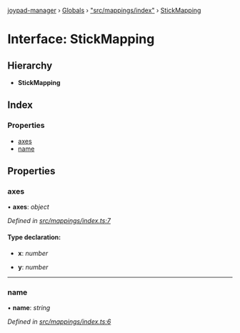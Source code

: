 [joypad-manager](../README.md) › [Globals](../globals.md) › ["src/mappings/index"](../modules/_src_mappings_index_.md) › [StickMapping](_src_mappings_index_.stickmapping.md)

# Interface: StickMapping

## Hierarchy

* **StickMapping**

## Index

### Properties

* [axes](_src_mappings_index_.stickmapping.md#axes)
* [name](_src_mappings_index_.stickmapping.md#name)

## Properties

###  axes

• **axes**: *object*

*Defined in [src/mappings/index.ts:7](https://github.com/nvitaterna/joypad-manager/blob/6b977e7/src/mappings/index.ts#L7)*

#### Type declaration:

* **x**: *number*

* **y**: *number*

___

###  name

• **name**: *string*

*Defined in [src/mappings/index.ts:6](https://github.com/nvitaterna/joypad-manager/blob/6b977e7/src/mappings/index.ts#L6)*
